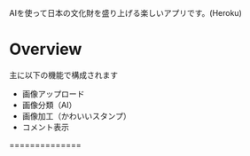 
AIを使って日本の文化財を盛り上げる楽しいアプリです。(Heroku)

Overview
=======

主に以下の機能で構成されます
- 画像アップロード
- 画像分類（AI）
- 画像加工（かわいいスタンプ）
- コメント表示

 ==============

